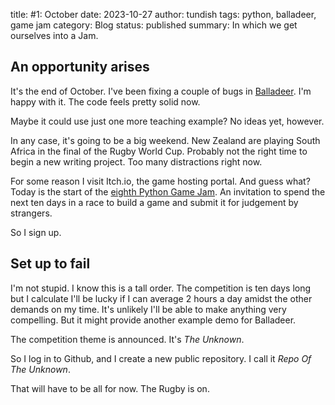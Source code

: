 title: #1: October
date: 2023-10-27
author: tundish
tags: python, balladeer, game jam
category: Blog
status: published
summary: In which we get ourselves into a Jam.

An opportunity arises
---------------------

It's the end of October. I've been fixing a couple of bugs in [Balladeer](https://tundish.github.io/balladeer).
I'm happy with it. The code feels pretty solid now.

Maybe it could use just one more teaching example? No ideas yet, however.

In any case, it's going to be a big weekend.
New Zealand are playing South Africa in the final of the Rugby World Cup.
Probably not the right time to begin a new writing project. Too many distractions right now.

For some reason I visit Itch.io, the game hosting portal. And guess what? Today is the start of the
[eighth Python Game Jam](https://itch.io/jam/python-game-jam-8). An invitation to spend the next ten days in a race
to build a game and submit it for judgement by strangers.

So I sign up.

Set up to fail
--------------

I'm not stupid. I know this is a tall order. The competition is ten days long but I calculate I'll be lucky
if I can average 2 hours a day amidst the other demands on my time. It's unlikely I'll be able to make anything
very compelling. But it might provide another example demo for Balladeer.

The competition theme is announced. It's *The Unknown*.

So I log in to Github, and I create a new public repository. I call it *Repo Of The Unknown*.

That will have to be all for now. The Rugby is on.
